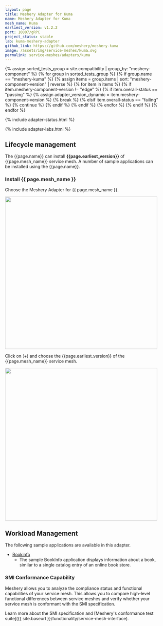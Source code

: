 ```yaml
---
layout: page
title: Meshery Adapter for Kuma
name: Meshery Adapter for Kuma
mesh_name: Kuma
earliest_version: v1.2.2
port: 10007/gRPC
project_status: stable
lab: kuma-meshery-adapter
github_link: https://github.com/meshery/meshery-kuma
image: /assets/img/service-meshes/kuma.svg
permalink: service-meshes/adapters/kuma
---
```

{% assign sorted_tests_group = site.compatibility | group_by: "meshery-component" %}
{% for group in sorted_tests_group %}
      {% if group.name == "meshery-kuma" %}
        {% assign items = group.items | sort: "meshery-component-version" | reverse %}
        {% for item in items %}
          {% if item.meshery-component-version != "edge" %}
            {% if item.overall-status == "passing" %}
              {% assign adapter_version_dynamic = item.meshery-component-version %}
              {% break %}
            {% elsif item.overall-status == "failing" %}
              {% continue %}
            {% endif %}
          {% endif %}
        {% endfor %} 
      {% endif %}
{% endfor %}

{% include adapter-status.html %}

{% include adapter-labs.html %}

## Lifecycle management

The {{page.name}} can install **{{page.earliest_version}}** of {{page.mesh_name}} service mesh. A number of sample applications can be installed using the {{page.name}}.

### Install {{ page.mesh_name }}

Choose the Meshery Adapter for {{ page.mesh_name }}.

<a href="{{ site.baseurl }}/assets/img/adapters/kuma/kuma-adapter.png">
  <img style="width:500px;" src="{{ site.baseurl }}/assets/img/adapters/kuma/kuma-adapter.png" />
</a>

Click on (+) and choose the {{page.earliest_version}} of the {{page.mesh_name}} service mesh.

<a href="{{ site.baseurl }}/assets/img/adapters/kuma/kuma-install.png">
  <img style="width:500px;" src="{{ site.baseurl }}/assets/img/adapters/kuma/kuma-install.png" />
</a>

## Workload Management

The following sample applications are available in this adapter.

- [Bookinfo]({{site.baseurl}}/guides/sample-apps#bookinfo)
  - The sample BookInfo application displays information about a book, similar to a single catalog entry of an online book store.

### SMI Conformance Capability

Meshery allows you to analyze the compliance status and functional capabilities of your service mesh. This allows you to compare high-level functional differences between service meshes and verify whether your service mesh is conformant with the SMI specification.

Learn more about the SMI specification and [Meshery's conformance test suite]({{ site.baseurl }}/functionality/service-mesh-interface).
